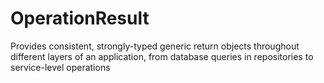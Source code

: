 # OperationResult
Provides consistent, strongly-typed generic return objects throughout different layers of an application, from database queries in repositories to service-level operations

